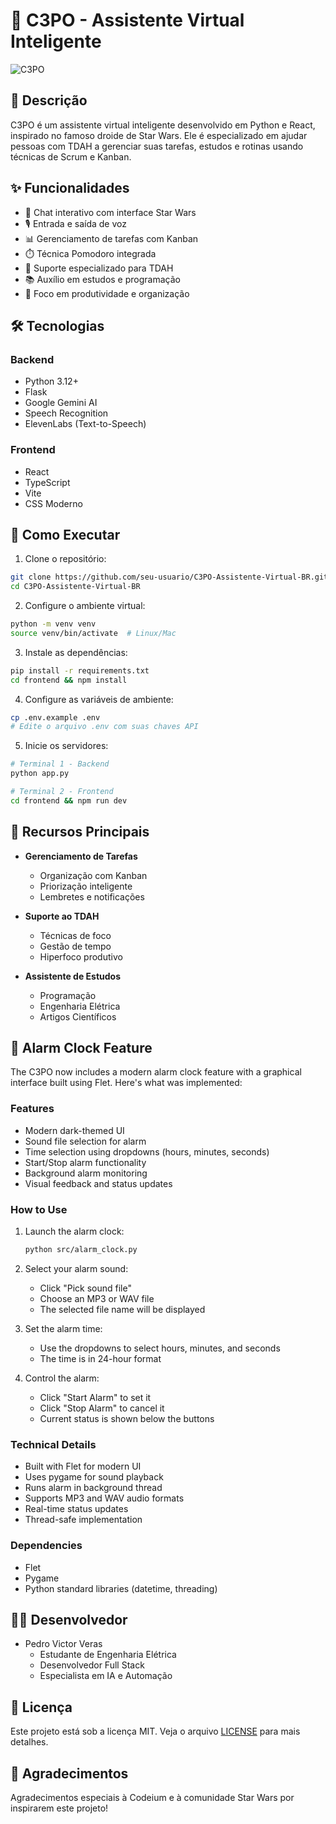 # 🤖 C3PO - Assistente Virtual Inteligente

![C3PO](https://moseisleychronicles.wordpress.com/wp-content/uploads/2015/11/untitled-215.gif)

## 📝 Descrição
C3PO é um assistente virtual inteligente desenvolvido em Python e React, inspirado no famoso droide de Star Wars. Ele é especializado em ajudar pessoas com TDAH a gerenciar suas tarefas, estudos e rotinas usando técnicas de Scrum e Kanban.

## ✨ Funcionalidades

- 💬 Chat interativo com interface Star Wars
- 🎙️ Entrada e saída de voz
- 📊 Gerenciamento de tarefas com Kanban
- ⏱️ Técnica Pomodoro integrada
- 🧠 Suporte especializado para TDAH
- 📚 Auxílio em estudos e programação
- 🎯 Foco em produtividade e organização

## 🛠️ Tecnologias

### Backend
- Python 3.12+
- Flask
- Google Gemini AI
- Speech Recognition
- ElevenLabs (Text-to-Speech)

### Frontend
- React
- TypeScript
- Vite
- CSS Moderno

## 🚀 Como Executar

1. Clone o repositório:
```bash
git clone https://github.com/seu-usuario/C3PO-Assistente-Virtual-BR.git
cd C3PO-Assistente-Virtual-BR
```

2. Configure o ambiente virtual:
```bash
python -m venv venv
source venv/bin/activate  # Linux/Mac
```

3. Instale as dependências:
```bash
pip install -r requirements.txt
cd frontend && npm install
```

4. Configure as variáveis de ambiente:
```bash
cp .env.example .env
# Edite o arquivo .env com suas chaves API
```

5. Inicie os servidores:
```bash
# Terminal 1 - Backend
python app.py

# Terminal 2 - Frontend
cd frontend && npm run dev
```

## 🎯 Recursos Principais

- **Gerenciamento de Tarefas**
  - Organização com Kanban
  - Priorização inteligente
  - Lembretes e notificações

- **Suporte ao TDAH**
  - Técnicas de foco
  - Gestão de tempo
  - Hiperfoco produtivo

- **Assistente de Estudos**
  - Programação
  - Engenharia Elétrica
  - Artigos Científicos

## 🔔 Alarm Clock Feature

The C3PO now includes a modern alarm clock feature with a graphical interface built using Flet. Here's what was implemented:

### Features
- Modern dark-themed UI
- Sound file selection for alarm
- Time selection using dropdowns (hours, minutes, seconds)
- Start/Stop alarm functionality
- Background alarm monitoring
- Visual feedback and status updates

### How to Use
1. Launch the alarm clock:
   ```bash
   python src/alarm_clock.py
   ```

2. Select your alarm sound:
   - Click "Pick sound file"
   - Choose an MP3 or WAV file
   - The selected file name will be displayed

3. Set the alarm time:
   - Use the dropdowns to select hours, minutes, and seconds
   - The time is in 24-hour format

4. Control the alarm:
   - Click "Start Alarm" to set it
   - Click "Stop Alarm" to cancel it
   - Current status is shown below the buttons

### Technical Details
- Built with Flet for modern UI
- Uses pygame for sound playback
- Runs alarm in background thread
- Supports MP3 and WAV audio formats
- Real-time status updates
- Thread-safe implementation

### Dependencies
- Flet
- Pygame
- Python standard libraries (datetime, threading)

## 👨‍💻 Desenvolvedor

- Pedro Victor Veras
  - Estudante de Engenharia Elétrica
  - Desenvolvedor Full Stack
  - Especialista em IA e Automação

## 📄 Licença

Este projeto está sob a licença MIT. Veja o arquivo [LICENSE](LICENSE) para mais detalhes.

## 🌟 Agradecimentos

Agradecimentos especiais à Codeium e à comunidade Star Wars por inspirarem este projeto!
